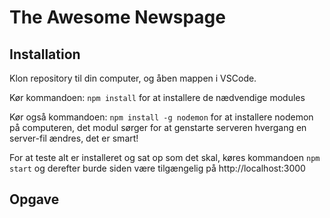 # The Awesome Newspage

## Installation

Klon repository til din computer, og åben mappen i VSCode.

Kør kommandoen:  `npm install` for at installere de nædvendige modules

Kør også kommandoen: `npm install -g nodemon` for at installere nodemon på computeren, det modul sørger for at genstarte serveren hvergang en server-fil ændres, det er smart!

For at teste alt er installeret og sat op som det skal, køres kommandoen `npm start` og derefter burde siden være tilgængelig på http://localhost:3000


## Opgave

